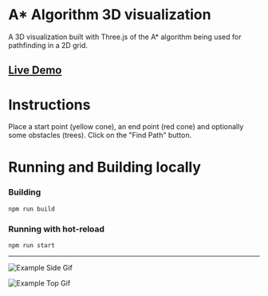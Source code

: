 # A* Algorithm 3D visualization

A 3D visualization built with Three.js of the A* algorithm being used for pathfinding in a 2D grid. 

## [Live Demo](https://samuel-vitorino.github.io/AStar3DVisualization/)

# Instructions

Place a start point (yellow cone), an end point (red cone) and optionally some obstacles (trees). Click on the "Find Path" button.

# Running and Building locally

### Building

`npm run build`

### Running with hot-reload

`npm run start`

---

![Example Side Gif](https://samuel-vitorino.github.io/AStar3DVisualization/example_side.gif)

![Example Top Gif](https://samuel-vitorino.github.io/AStar3DVisualization/example_top.gif)
